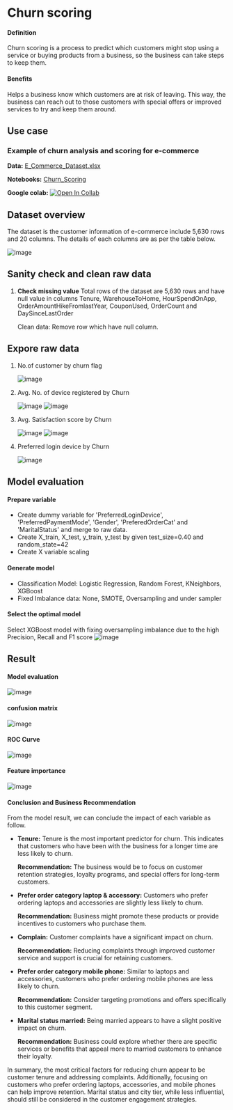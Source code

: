 # Churn scoring

#### Definition

Churn scoring is a process to predict which customers might stop using a service or buying products from a business, so the business can take steps to keep them.

#### Benefits

Helps a business know which customers are at risk of leaving. This way, the business can reach out to those customers with special offers or improved services to try and keep them around.

## Use case
### Example of churn analysis and scoring for e-commerce

**Data:** [E_Commerce_Dataset.xlsx](./E_Commerce_Dataset.xlsx)

**Notebooks:** [Churn_Scoring](./MADT8101_Churn_scoring.ipynb)

**Google colab:** [![Open In Collab](https://colab.research.google.com/assets/colab-badge.svg)](https://colab.research.google.com/github/AsmaMora/MADT8101/blob/main/3.Churn_Scoring/MADT8101_Churn_scoring.ipynb)


## Dataset overview

The dataset is the customer information of e-commerce include 5,630 rows and 20 columns. The details of each columns are as per the table below.

![image](https://github.com/AsmaMora/MADT8101/assets/132048257/f118a25b-a2b9-461a-a96f-8b8aad6c25ea)

## Sanity check and clean raw data
1. **Check missing value** Total rows of the dataset are 5,630 rows and have null value in columns Tenure, WarehouseToHome, HourSpendOnApp, OrderAmountHikeFromlastYear, CouponUsed, OrderCount and DaySinceLastOrder

    Clean data: Remove row which have null column.

## Expore raw data
1. No.of customer by churn flag
   
   ![image](https://github.com/AsmaMora/MADT8101/assets/132048257/634d2ed8-ef37-4d7b-88db-1c243c4c2519)

2. Avg. No. of device registered by Churn
   
   ![image](https://github.com/AsmaMora/MADT8101/assets/132048257/95efb1d6-da71-4433-8e90-f2330bf7aa72)
   ![image](https://github.com/AsmaMora/MADT8101/assets/132048257/1e899fe1-d221-4923-8e6a-9f4cef1feb1f)

3. Avg. Satisfaction score by Churn
   
   ![image](https://github.com/AsmaMora/MADT8101/assets/132048257/24fbce11-198e-4957-9cf6-76fb894a5fc6)
   ![image](https://github.com/AsmaMora/MADT8101/assets/132048257/55b872a0-6df4-40af-a8ca-aee1035b32af)


4. Preferred login device by Churn

    ![image](https://github.com/AsmaMora/MADT8101/assets/132048257/9801f4af-69e0-43d4-839c-c2fd25b20321)

## Model evaluation
#### Prepare variable
- Create dummy variable for 'PreferredLoginDevice', 'PreferredPaymentMode', 'Gender', 'PreferedOrderCat' and 'MaritalStatus' and merge to raw data.
- Create X_train, X_test, y_train, y_test by given test_size=0.40 and random_state=42
- Create X variable scaling

#### Generate model
- Classification Model: Logistic Regression, Random Forest, KNeighbors, XGBoost
- Fixed Imbalance data: None, SMOTE, Oversampling and under sampler

#### Select the optimal model
Select XGBoost model with fixing oversampling imbalance due to the high Precision, Recall and F1 score
![image](https://github.com/AsmaMora/MADT8101/assets/132048257/c0a45450-52a2-48e6-87a6-ea717fbf591f)

## Result

#### Model evaluation

![image](https://github.com/AsmaMora/MADT8101/assets/132048257/d2617e1b-57b7-4d0b-94da-1132a6abf1ef)


#### confusion matrix

![image](https://github.com/AsmaMora/MADT8101/assets/132048257/e0e9dd8e-4dab-421e-9833-5fa6c43be04e)

#### ROC Curve

![image](https://github.com/AsmaMora/MADT8101/assets/132048257/185c1773-b869-488e-9088-3950c41ae9db)

#### Feature importance

![image](https://github.com/AsmaMora/MADT8101/assets/132048257/a899e532-d39b-4d16-9c5a-751580e52851)

#### Conclusion and Business Recommendation

From the model result, we can conclude the impact of each variable as follow.

* **Tenure:** Tenure is the most important predictor for churn. This indicates that customers who have been with the business for a longer time are less likely to churn. 
    
  **Recommendation:** The business would be to focus on customer retention strategies, loyalty programs, and special offers for long-term customers.

* **Prefer order category laptop & accessory:** Customers who prefer ordering laptops and accessories are slightly less likely to churn. 
    
  **Recommendation:** Business might promote these products or provide incentives to customers who purchase them.

* **Complain:** Customer complaints have a significant impact on churn. 
    
  **Recommendation:** Reducing complaints through improved customer service and support is crucial for retaining customers.

* **Prefer order category mobile phone:** Similar to laptops and accessories, customers who prefer ordering mobile phones are less likely to churn. 
    
  **Recommendation:** Consider targeting promotions and offers specifically to this customer segment.

* **Marital status married:** Being married appears to have a slight positive impact on churn. 
    
  **Recommendation:** Business could explore whether there are specific services or benefits that appeal more to married customers to enhance their loyalty.

In summary, the most critical factors for reducing churn appear to be customer tenure and addressing complaints. Additionally, focusing on customers who prefer ordering laptops, accessories, and mobile phones can help improve retention. Marital status and city tier, while less influential, should still be considered in the customer engagement strategies.

